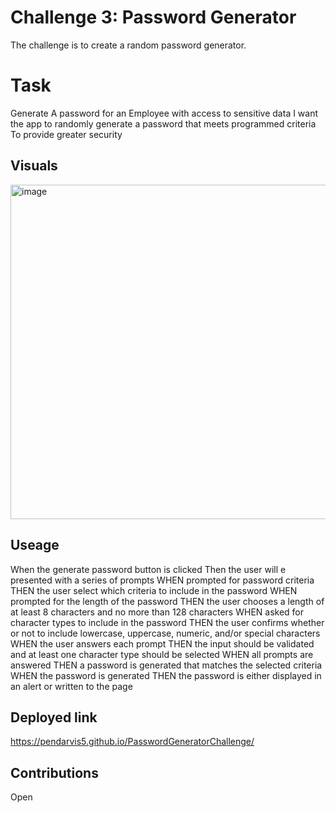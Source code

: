 # Challenge 3: Password Generator

The challenge is to create a random password generator.

# Task

Generate A password for an Employee with access to sensitive data 
I want the app to randomly generate a password that meets programmed criteria
To provide greater security


## Visuals
<img width="535" alt="image" src="https://user-images.githubusercontent.com/118090944/211642515-a4384f85-cef2-43a9-820b-554eddad00e9.png">


## Useage

When the generate password button is clicked
Then the user will e presented with a series of prompts
WHEN prompted for password criteria
THEN the user select which criteria to include in the password
WHEN prompted for the length of the password
THEN the user chooses a length of at least 8 characters and no more than 128 characters
WHEN asked for character types to include in the password
THEN the user confirms whether or not to include lowercase, uppercase, numeric, and/or special characters
WHEN the user answers each prompt
THEN the input should be validated and at least one character type should be selected
WHEN all prompts are answered
THEN a password is generated that matches the selected criteria
WHEN the password is generated
THEN the password is either displayed in an alert or written to the page

## Deployed link
https://pendarvis5.github.io/PasswordGeneratorChallenge/

## Contributions
  Open

